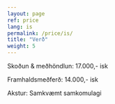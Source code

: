 ```yaml
---
layout: page
ref: price
lang: is
permalink: /price/is/
title: "Verð"
weight: 5
---
```


Skoðun & meðhöndlun: 17.000,- isk

Framhaldsmeðferð: 14.000,- isk

Akstur: Samkvæmt samkomulagi
